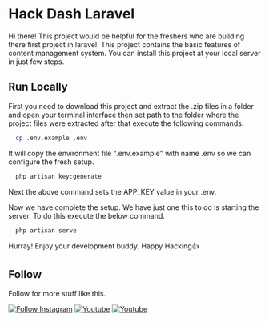 
# Hack Dash Laravel

Hi there! This project would be helpful for the freshers who are building there first project in laravel. This project contains the basic features of content management system. You can install this project at your local server in just few steps.


## Run Locally

First you need to download this project and extract the .zip files in a folder and open your terminal interface then set path to the folder where the project files were extracted after that execute the following commands.

```bash
  cp .env.example .env
```
It will copy the environment file ".env.example" with name .env so we can configure the fresh setup.

```bash
  php artisan key:generate
```
Next the above command sets the APP_KEY value in your .env.

Now we have complete the setup. We have just one this to do is starting the server. To do this execute the below command.
```bash
  php artisan serve
```

Hurray! Enjoy your development buddy. Happy Hacking👍 

## Follow

Follow for more stuff like this.

[![Follow Instagram](https://img.shields.io/badge/Instagram-blueviolet?style=social&logo=instagram)](https://instagram.com/stunninghub/)
[![Youtube](https://img.shields.io/badge/YouTube-blueviolet?style=social&logo=youtube)](https://youtube.com/stunninghub/)
[![Youtube](https://img.shields.io/badge/Github-blueviolet?style=social&logo=github)](https://youtube.com/stunninghub/)